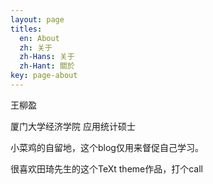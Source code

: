 ```yaml
---
layout: page
titles:
  en: About
  zh: 关于
  zh-Hans: 关于
  zh-Hant: 關於
key: page-about
---
```


王柳盈

厦门大学经济学院 应用统计硕士

小菜鸡的自留地，这个blog仅用来督促自己学习。

很喜欢田琦先生的这个TeXt theme作品，打个call
